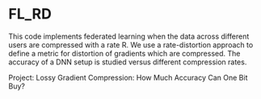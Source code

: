 # FL_RD
This code implements federated learning when the data across different users are compressed with a rate R. We use a rate-distortion approach to define a metric for distortion of gradients which are compressed. The accuracy of a DNN setup is studied versus different compression rates.



Project: Lossy Gradient Compression: How Much Accuracy Can One Bit Buy?

